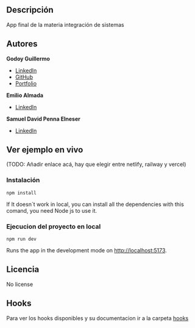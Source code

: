 ## Descripción 

App final de la materia integración de sistemas

## Autores 
**Godoy Guillermo** 
* [LinkedIn](https://www.linkedin.com/in/guillermogodoypro/)
* [GitHub](https://github.com/GuillermoGodoyPro)
* [Portfolio](https://guillermo-godoy-pro.netlify.app/)

**Emilio Almada**
* [LinkedIn](https://www.linkedin.com/in/emilio-almada/)

**Samuel David Penna Elneser**
* [LinkedIn](https://www.linkedin.com/in/samuel-david-penna-elneser-aa6971241/)


## Ver ejemplo en vivo
(TODO: Añadir enlace acá, hay que elegir entre netlify, railway y vercel)

### Instalación
    npm install
If It doesn´t work in local, you can install all the dependencies with this comand, you need Node js to use it.

### Ejecucion del proyecto en local
    npm run dev 
    
Runs the app in the development mode on [http://localhost:5173](http://localhost:5173).

## Licencia
No license

## Hooks
Para ver los hooks disponibles y su documentacion ir a la carpeta [hooks](./src/hooks/hooksReadme.md)